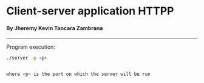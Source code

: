 # Client-server application HTTPP 

#### By Jheremy Kevin Tancara Zambrana

---

Program execution:

```bash
./server -p <p>


where <p> is the port on which the server will be run